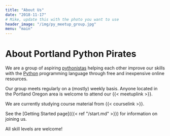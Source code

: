 ```yaml
---
title: "About Us"
date: "2018-11-17"
# Mike, update this with the photo you want to use
header_image: "/img/py_meetup_group.jpg"
menu: "main"
---
```


# About Portland Python Pirates

We are a group of aspiring [pythonistas](https://www.urbandictionary.com/define.php?term=pythonista) helping each other improve our skills with the [Python](https://www.python.org/) programming language through free and inexpensive online resources.

Our group meets regularly on a (mostly) weekly basis.
Anyone located in the Portland Oregon area is welcome to attend our {{< meetuplink >}}.

We are currently studying course material from {{< courselink >}}.

See the [Getting Started page]({{< ref "/start.md" >}}) for information on joining us.

All skill levels are welcome!

